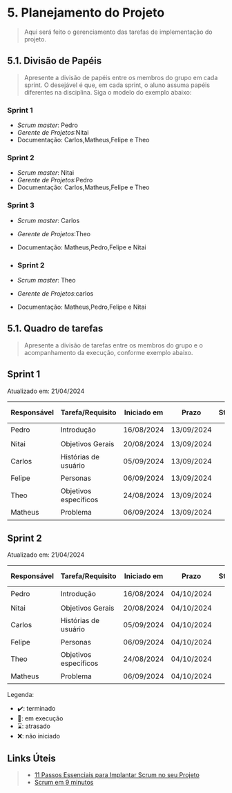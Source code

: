 # 5. Planejamento do Projeto

> Aqui será feito o gerenciamento das tarefas de implementação do projeto.

## 5.1. Divisão de Papéis

> Apresente a divisão de papéis entre os membros do grupo em cada sprint. O desejável é que, em cada sprint, o aluno assuma papéis diferentes na disciplina. Siga o modelo do exemplo abaixo:

### Sprint 1
- _Scrum master_: Pedro
- _Gerente de Projetos_:Nitai
- Documentação: Carlos,Matheus,Felipe e Theo

### Sprint 2
- _Scrum master_: Nitai
- _Gerente de Projetos_:Pedro
- Documentação: Carlos,Matheus,Felipe e Theo

### Sprint 3
- _Scrum master_: Carlos
-  _Gerente de Projetos_:Theo
- Documentação: Matheus,Pedro,Felipe e Nitai
  
- ### Sprint 2
- _Scrum master_: Theo
-  _Gerente de Projetos_:carlos
- Documentação: Matheus,Pedro,Felipe e Nitai

## 5.1. Quadro de tarefas

> Apresente a divisão de tarefas entre os membros do grupo e o acompanhamento da execução, conforme exemplo abaixo.

## Sprint 1

Atualizado em: 21/04/2024

| Responsável   | Tarefa/Requisito | Iniciado em    | Prazo      | Status | Terminado em    |
| :----         |    :----         |      :----:    | :----:     | :----: | :----:          |
| Pedro       | Introdução | 16/08/2024     | 13/09/2024 | ✔️    | 01/09/2024      |
| Nitai        | Objetivos Gerais   | 20/08/2024     | 13/09/2024 | ✔️    |  05/09/2024 |
| Carlos        | Histórias de usuário  | 05/09/2024       | 13/09/2024 | ✔️     | 05/09/2024 |
| Felipe        | Personas  |    06/09/2024       | 13/09/2024 | ✔️    |       | 06/09/2024  |
| Theo        | Objetivos específicos  |    24/08/2024       | 13/09/2024| ✔️    |       | 01/09/2024  |
| Matheus        | Problema  |    06/09/2024       | 13/09/2024 | ✔️    |       | 06/09/2024  |

## Sprint 2

Atualizado em: 21/04/2024

| Responsável   | Tarefa/Requisito | Iniciado em    | Prazo      | Status | Terminado em    |
| :----         |    :----         |      :----:    | :----:     | :----: | :----:          |
| Pedro       | Introdução | 16/08/2024     | 04/10/2024 | ✔️    | 01/09/2024      |
| Nitai        | Objetivos Gerais   | 20/08/2024     | 04/10/2024 | ✔️    |  05/09/2024               |
| Carlos        | Histórias de usuário  | 05/09/2024       | 04/10/2024 | ✔️     | 05/09/2024                 |
| Felipe        | Personas  |    06/09/2024       | 04/10/2024 | ✔️    |       | 06/09/2024  |
| Theo        | Objetivos específicos  |    24/08/2024       | 04/10/2024 | ✔️    |       | 01/09/2024  |
| Matheus        | Problema  |    06/09/2024       | 04/10/2024 | ✔️    |       | 06/09/2024  |


Legenda:
- ✔️: terminado
- 📝: em execução
- ⌛: atrasado
- ❌: não iniciado



## Links Úteis
> - [11 Passos Essenciais para Implantar Scrum no seu Projeto](https://mindmaster.com.br/scrum-11-passos/)
> - [Scrum em 9 minutos](https://www.youtube.com/watch?v=XfvQWnRgxG0)


